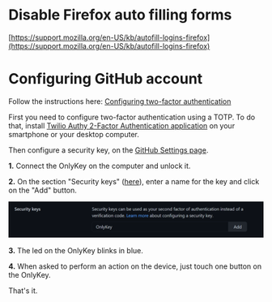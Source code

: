 
# Disable Firefox auto filling forms

[https://support.mozilla.org/en-US/kb/autofill-logins-firefox](https://support.mozilla.org/en-US/kb/autofill-logins-firefox)

# Configuring GitHub account

Follow the instructions here: [Configuring two-factor authentication](https://docs.github.com/en/github/authenticating-to-github/configuring-two-factor-authentication#configuring-two-factor-authentication-using-fido-u2f)

First you need to configure two-factor authentication using a TOTP. To do that, install [Twilio Authy 2-Factor Authentication application](https://authy.com/download/) on your smartphone or your desktop computer.

Then configure a security key, on the [GitHub Settings page](https://github.com/settings/two_factor_authentication/configure).

**1.** Connect the OnlyKey on the computer and unlock it.

**2.** On the section "Security keys" ([here]((https://github.com/settings/two_factor_authentication/configure))), enter a name for the key and click on the "Add" button.

![](images/settings-security-keys.png)

**3.** The led on the OnlyKey blinks in blue.

**4.** When asked to perform an action on the device, just touch one button on the OnlyKey.

That's it.
